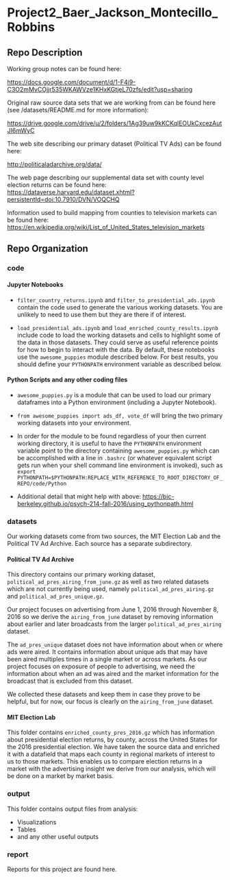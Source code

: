 # Project2_Baer_Jackson_Montecillo_Robbins

## Repo Description

Working group notes can be found here:

<https://docs.google.com/document/d/1-F4i9-C3O2mMvCOjjr535WKAWVze1KHxKGtjeL70zfs/edit?usp=sharing>

Original raw source data sets that we are working from can be found here (see /datasets/README.md for more information):

<https://drive.google.com/drive/u/2/folders/1Ag39uw9kKCKqlEOUkCxcezAutJI6mWyC>

The web site describing our primary dataset (Political TV Ads) can be found here:

<http://politicaladarchive.org/data/>

The web page describing our supplemental data set with county level election returns can be found here:
<https://dataverse.harvard.edu/dataset.xhtml?persistentId=doi:10.7910/DVN/VOQCHQ>

Information used to build mapping from counties to television markets can be found here:
<https://en.wikipedia.org/wiki/List_of_United_States_television_markets>

## Repo Organization

### code

#### Jupyter Notebooks

- ```filter_country_returns.ipynb``` and ```filter_to_presidential_ads.ipynb``` contain the code used to generate the various working datasets.  You are unlikely to need to use them but they are there if of interest.  

- ```load_presidential_ads.ipynb``` and ```load_enriched_county_results.ipynb``` include code to load the working datasets and cells to highlight some of the data in those datasets.  They could serve as useful reference points for how to begin to interact with the data.  By default, these notebooks use the `awesome_puppies` module described below.  For best results, you should define your `PYTHONPATH` environment variable as described below.

#### Python Scripts and any other coding files

- ```awesome_puppies.py``` is a module that can be used to load our primary dataframes into a Python environment (including a Jupyter Notebook).

- ```from awesome_puppies import ads_df, vote_df``` will bring the two primary working datasets into your environment.

- In order for the module to be found regardless of your then current working directory, it is useful to have the ```PYTHONPATH``` environment variable point to the directory containing ```awesome_puppies.py``` which can be accomplished with a line in ```.bashrc``` (or whatever equivalent script gets run when your shell command line environment is invoked), such as ```export PYTHONPATH=$PYTHONPATH:REPLACE_WITH_REFERENCE_TO_ROOT_DIRECTORY_OF_REPO/code/Python```

- Additional detail that might help with above: https://bic-berkeley.github.io/psych-214-fall-2016/using_pythonpath.html

### datasets

Our working datasets come from two sources, the MIT Election Lab and the Political TV Ad Archive.  Each source has a separate subdirectory.

#### Political TV Ad Archive

This directory contains our primary working dataset, ```political_ad_pres_airing_from_june.gz``` as well as two related datasets which are not currently being used, namely ```political_ad_pres_airing.gz``` and ```political_ad_pres_unique.gz```.

Our project focuses on advertising from June 1, 2016 through November 8, 2016 so we derive the `airing_from_june` dataset by removing information about earlier and later broadcasts from the larger `political_ad_pres_airing` dataset.

The `ad_pres_unique` dataset does not have information about when or where ads were aired.  It contains information about unique ads that may have been aired multiples times in a single market or across markets.  As our project focuses on exposure of people to advertising, we need the information about when an ad was aired and the market information for the broadcast that is excluded from this dataset.

We collected these datasets and keep them in case they prove to be helpful, but for now, our focus is clearly on the `airing_from_june` dataset.

#### MIT Election Lab

This folder contains ```enriched_county_pres_2016.gz``` which has information about presidential election returns, by county, across the United States for the 2016 presidential election.  We have taken the source data and enriched it with a datafield that maps each county in regional markets of interest to us to those markets.  This enables us to compare election returns in a market with the advertising insight we derive from our analysis, which will be done on a market by market basis.

### output

This folder contains output files from analysis:

- Visualizations
- Tables
- and any other useful outputs

### report

Reports for this project are found here.
